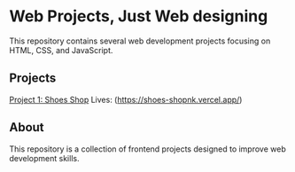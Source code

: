 # Web Projects, Just Web designing

This repository contains several web development projects focusing on HTML, CSS, and JavaScript.

## Projects

[Project 1: Shoes Shop](./Web-Project/project1-shoes_shop) Lives: (https://shoes-shopnk.vercel.app/)


## About

This repository is a collection of frontend projects designed to improve web development skills.
